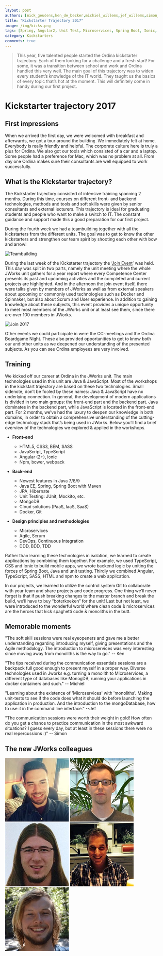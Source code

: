 ```yaml
---
layout: post
authors: [nick_geudens,ken_de_becker,michiel_willems,jef_willems,simon_buysse]
title: "Kickstarter Trajectory 2017"
image: /img/kicks.png
tags: [Spring, Angular2, Unit Test, Microservices, Spring Boot, Ionic, MongoDB]
category: Kickstarters
comments: true
---
```


>This year, five talented people started the Ordina kickstarter trajectory. 
Each of them looking for a challenge and a fresh start! 
For some, it was a transition between school and work and Ordina handled this very well. 
The main goal of this trajectory was to widen every student’s knowledge of the IT world. 
They taught us the basics of every topic that’s hot at the moment. 
This will definitely come in handy during our first project.

# Kickstarter trajectory 2017

## First impressions

When we arrived the first day, we were welcomed with breakfast and afterwards, we got a tour around the building. 
We immediately felt at home. Everybody is really friendly and helpful. The corporate culture here is truly a plus for Ordina.
We also got our tools which consisted of a car and a laptop. 
Some people had a preference for Mac, which was no problem at all.
From day one Ordina makes sure their consultants are well equipped to work successfully.    

## What is the Kickstarter trajectory?

The Kickstarter trajectory consisted of intensive training spanning 2 months. 
During this time, courses on different front- and backend technologies, methods and tools and soft skills were given by senior consultants and external lecturers. 
This trajectory is ideal for graduating students and people who want to make a switch to IT. 
The constant guidance and support made this a good preparation for our first project.

During the fourth week we had a teambuilding together with all the kickstarters from the different units. 
The goal was to get to know the other kickstarters and strengthen our team spirit by shooting each other with bow and arrow!

<img alt="Teambuilding" src="{{ '/img/kickstarters/2017/teambuilding-kickstarter.jpg' | prepend: site.baseurl }}" class="image fit">

During the last week of the Kickstarter trajectory the ‘[Join Event](https://jobs.ordina.be/nl-nl/evenementen/2017/join/)’ was held.
This day was split in two parts, namely the unit meeting where the whole JWorks unit gathers for a year report where every Competence Center presents its past and upcoming activities and the completed and current projects are highlighted. 
And in the afternoon the join event itself, there were talks given by members of JWorks as well as from external speakers about upcoming or commonly used technologies such as Docker and Spinnaker, but also about Scrum and User experience. 
In addition to gaining knowledge about these subjects, this event provides a unique opportunity to meet most members of the JWorks unit or at least see them, since there are over 100 members in JWorks.

<img alt="Join 2017" src="{{ '/img/kickstarters/2017/join.jpg' | prepend: site.baseurl }}" class="image fit">

Other events we could participate in were the CC-meetings and the Ordina Boardgame Night. 
These also provided opportunities to get to know both our and other units as we deepened our understanding of the presented subjects.
As you can see Ordina employees are very involved.

## Training

We kicked off our career at Ordina in the  JWorks unit. 
The main technologies used in this unit are Java & JavaScript. 
Most of the workshops in the kickstart trajectory are based on these two technologies. 
Small sidenote, don’t be fooled by these names: Java & JavaScript have no underlying connection. 
In general, the development of modern applications is divided in two main groups: the front-end part and the backend part. 
Java dominates in the backend part, while JavaScript is located in the front-end part. 
For 2 months, we’ve had the luxury to deepen our knowledge in both domains, in order to obtain a comprehensive understanding of the cutting-edge technology stack that’s being used in JWorks. 
Below you’ll find a brief overview of the technologies we explored & applied in the workshops.

* **Front-end**
  * HTML5, CSS3, BEM, SASS
  * JavaScript, TypeScript
  * Angular (2+), Ionic
  * Npm, bower, webpack

* **Back-end**
  * Newest features in Java 7/8/9
  * Java EE, Spring, Spring Boot with Maven
  * JPA, Hibernate
  * Unit Testing: JUnit, Mockito, etc. 
  * MongoDB
  * Cloud solutions (PaaS, IaaS, SaaS)
  * Docker, Git

* **Design principles and methodologies**
  * Microservices 
  * Agile, Scrum 
  * DevOps, Continuous Integration
  * DDD, BDD, TDD

Rather than learning these technologies in isolation, we learned to create applications by combining them together. 
For example, we used TypeScript, CSS and Ionic to build mobile apps, we wrote backend logic by uniting the forces of Spring Boot, Java and unit testing. 
Thirdly we combined Angular, TypeScript, SASS, HTML and npm to create a web application. 

In our projects, we learned to utilize the control system Git to collaborate with your team and share projects and code progress. 
One thing we’ll never forget is that if push breaking changes to the master branch and break the build, we’ll have to buy “boterkoeken” for the unit! 
Last but not least, we were introduced to the wonderful world where clean code & microservices are the heroes that kick spaghetti code & monoliths in the butt. 

## Memorable moments

"The soft skill sessions were real eyeopeners and gave me a better understanding regarding introducing myself, giving presentations and the Agile methodology. 
The introduction to microservices was very interesting since moving away from monoliths is the way to go." -- Ken

"The tips received during the communication essentials sessions are a backpack full good enough to present myself in a proper way. 
Diverse technologies used in Jworks e.g. turning a monolith to Microservices, a different type of databases like MonogDB, running your applications in docker containers and such." -- Michiel

"Learning about the existence of 'Microservices' with 'monoliths'. 
Making unit-tests to see if the code does what it should do before launching the application in production.
And the introduction to the mongoDatabase, how to use it in the command line interface." --Jef

"The communication sessions were worth their weight in gold! 
How often do you get a chance to practice communication in the most awkward situations? 
I guess every day, but at least in these sessions there were no real repercussions :)" -- Simon

## The new JWorks colleagues

<span class="image left "><img class="p-image" alt="Nick Geudens"   src="/img/kickstarters/2017/nick-geudens.jpg" /></span>
<span class="image left "><img class="p-image" alt="Ken De Becker" src="/img/kickstarters/2017/ken-de-becker.jpg" /></span>
<span class="image left "><img class="p-image" alt="Michiel Willems"  src="/img/kickstarters/2017/michiel-willems.jpg" /></span>
<span class="image left "><img class="p-image" alt="Jef Willems"  src="/img/kickstarters/2017/jef-willems.jpg" /></span>
<span class="image left "><img class="p-image" alt="Simon Buysse"   src="/img/kickstarters/2017/simon-buysse.jpg" /></span>

